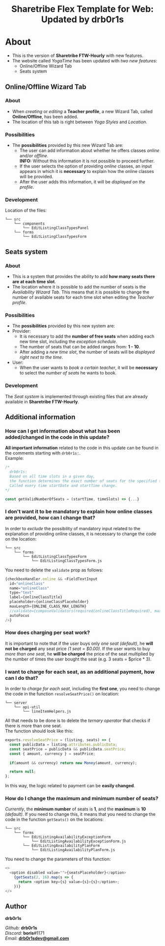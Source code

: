 <div align="center">
  <h1>Sharetribe Flex Template for Web: Updated by drb0r1s</h1>
</div>

# About
- This is the version of **Sharetribe FTW-Hourly** with new features. 
- The website called *YogaTime* has been updated with *two new features*:
  - Online/Offline Wizard Tab
  - Seats system

## Online/Offline Wizard Tab
### About

- When *creating* or *editing* a **Teacher profile**, a new Wizard Tab, called **Online/Offline**, has been added.
- The location of this tab is right between *Yoga Styles* and *Location*.

### Possibilities

- The **possibilities** provided by this new Wizard Tab are:
  - The user can add information about whether he offers classes *online* and/or *offline*.<br />
  **INFO:** Without this information it is not possible to proceed further.
  - If the user selects the option of providing *online* classes, an input appears in which it is **necessary** to explain how the online classes will be provided.
  - After the user adds this information, it will be *displayed on the profile*.

### Development
Location of the files:
```
└── src
    └── components
        └── EditListingClassTypesPanel
    └── forms
        └── EditListingClassTypesForm
```

## Seats system
### About

- This is a system that provides the ability to add **how many seats there are at each time slot**.
- The location where it is possible to add the number of seats is the *Availability Wizard Tab*. This means that it is possible to change the number of available seats for each time slot when editing the *Teacher profile*.

### Possibilities

- The **possibilities** provided by this new system are:
- Provider:
  - It is necessary to add the **number of free seats** when adding each new time slot, including the *exception schedule*.
  - The number of seats that can be added ranges from: **1 - 10**.
  - After adding a *new time slot*, the number of seats will be *displayed right next to the time*.
- User:
  - When the user wants to *book a certain teacher*, it will be **necessary** to select the *number of seats* he wants to book.

### Development
The *Seat system* is implemented through existing files that are already available in **Sharetribe FTW-Hourly**.

## Additional information

### How can I get information about what has been added/changed in the code in this update?
**All important information** related to the code in this update can be found in the comments starting with `drb0r1s:`.<br />
Example:
```js
/*
  drb0r1s:
  Based on all time slots in a given day,
  the function determines the exact number of seats for the specified time.
  Called every time startDate and startTime change.
*/

const getValidNumberOfSeats = (startTime, timeSlots) => {...}
```

### I don't want it to be mandatory to explain how online classes are provided, how can I change that?
In order to *exclude* the possibility of mandatory input related to the explanation of providing online classes, it is necessary to change the code on the location:
```
└── src
    └── forms
        └── EditListingClassTypesForm
            └── EditListingClassTypesForm.js
```
You need to delete the `validate` prop as follows:
```js
{checkboxHandler.online && <FieldTextInput
  id="onlineClass"
  name="onlineClass"
  type="text"
  label={onlineClassTitle}
  placeholder={onlineClassPlaceholder}
  maxLength={ONLINE_CLASS_MAX_LENGTH}
  //validate={composeValidators(required(onlineClassTitleRequired), maxLength100Message)}
  autoFocus
/>}
```

### How does charging per seat work?
It is important to note that if the user buys only *one seat (default)*, he **will not be charged** any seat price *(1 seat = $0.00)*. If the user wants to buy *more than one seat*, he **will be charged** the price of the seat multiplied by the number of times the user bought the seat (e.g. 3 seats = $price * 3).

### I want to charge for each seat, as an additional payment, how can I do that?
In order to *charge for each seat*, including the **first one**, you need to change the code in the function `resolveSeatPrice()` on location:
```
└── server
    └── api-util
        └── lineItemHelpers.js
```
All that needs to be done is to delete the *ternary operator* that checks if there is more than one seat.<br />
The function should look like this:
```js
exports.resolveSeatPrice = (listing, seats) => {
  const publicData = listing.attributes.publicData;
  const seatPrice = publicData && publicData.seatPrice;
  const { amount, currency } = seatPrice;
 
  if(amount && currency) return new Money(amount, currency);

  return null;
};
```
In this way, the logic related to payment can be **easily changed**.

### How do I change the maximum and minimum number of seats?
*Currently*, the **minimum number** of seats is **1**, and the **maximum** is **10** *(default)*. If you need to change this, it means that you need to change the code in the function `getSeats()` on the locations:
```
└── src
    └── forms
        └── EditListingAvailabilityExceptionForm
            └── EditListingAvailabilityExceptionForm.js
        └── EditListingAvailabilityPlanForm
            └── EditListingAvailabilityPlanForm.js
```
You need to change the parameters of this function:
```js
<>
  <option disabled value="">{seatsPlaceholder}</option>
    {getSeats(2, 16).map(s => {
      return <option key={s} value={s}>{s}</option>;
    })}
</>
```

## Author

**drb0r1s**

*Github:* **drb0r1s**<br>
*Discord:* **boris**#1171<br>
*Email:* **drb0r1sdev@gmail.com**
